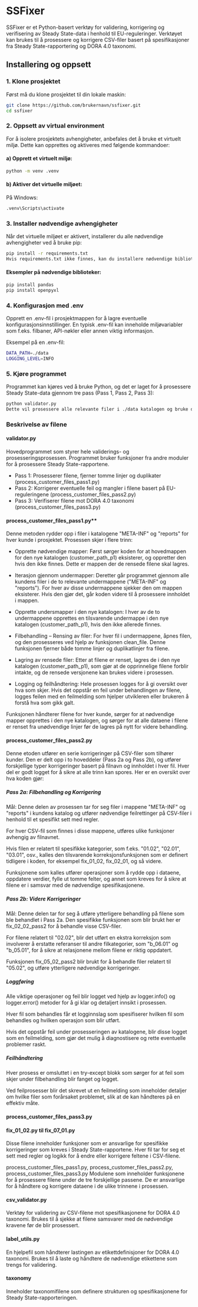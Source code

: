 # SSFixer

SSFixer er et Python-basert verktøy for validering, korrigering og verifisering av Steady State-data i henhold til EU-reguleringer. Verktøyet kan brukes til å prosessere og korrigere CSV-filer basert på spesifikasjoner fra Steady State-rapportering og DORA 4.0 taxonomi.

## Installering og oppsett

### 1. Klone prosjektet
Først må du klone prosjektet til din lokale maskin:

```bash
git clone https://github.com/brukernavn/ssfixer.git
cd ssfixer
```

### 2. Oppsett av virtual environment
For å isolere prosjektets avhengigheter, anbefales det å bruke et virtuelt miljø. Dette kan opprettes og aktiveres med følgende kommandoer:

#### a) Opprett et virtuelt miljø:

```bash
python -m venv .venv
```

#### b) Aktiver det virtuelle miljøet:
På Windows:

```bash
.venv\Scripts\activate
```

### 3. Installer nødvendige avhengigheter
Når det virtuelle miljøet er aktivert, installerer du alle nødvendige avhengigheter ved å bruke pip:

```bash
pip install -r requirements.txt
Hvis requirements.txt ikke finnes, kan du installere nødvendige biblioteker manuelt (se eksempel nedenfor).
```

#### Eksempler på nødvendige biblioteker:
```bash
pip install pandas
pip install openpyxl
```

### 4. Konfigurasjon med .env
Opprett en .env-fil i prosjektmappen for å lagre eventuelle konfigurasjonsinnstillinger. En typisk .env-fil kan inneholde miljøvariabler som f.eks. filbaner, API-nøkler eller annen viktig informasjon.

Eksempel på en .env-fil:

```bash
DATA_PATH=./data
LOGGING_LEVEL=INFO
```

### 5. Kjøre programmet
Programmet kan kjøres ved å bruke Python, og det er laget for å prosessere Steady State-data gjennom tre pass (Pass 1, Pass 2, Pass 3):

```bash
python validator.py
Dette vil prosessere alle relevante filer i ./data katalogen og bruke de definisjonene og korrigeringene som er spesifisert i filene.
```

### Beskrivelse av filene
#### validator.py
Hovedprogrammet som styrer hele validerings- og prosesseringsprosessen. Programmet bruker funksjoner fra andre moduler for å prosessere Steady State-rapportene.

- Pass 1: Prosesserer filene, fjerner tomme linjer og duplikater (process_customer_files_pass1.py)
- Pass 2: Korrigerer eventuelle feil og mangler i filene basert på EU-reguleringene (process_customer_files_pass2.py)
- Pass 3: Verifiserer filene mot DORA 4.0 taxonomi (process_customer_files_pass3.py)

#### process_customer_files_pass1.py**
Denne metoden rydder opp i filer i katalogene "META-INF" og "reports" for hver kunde i prosjektet. Prosessen skjer i flere trinn:

- Opprette nødvendige mapper: Først sørger koden for at hovedmappen for den nye katalogen (customer_path_p1) eksisterer, og oppretter den hvis den ikke finnes. Dette er mappen der de rensede filene skal lagres.

- Iterasjon gjennom undermapper: Deretter går programmet gjennom alle kundens filer i de to relevante undermappene ("META-INF" og "reports"). For hver av disse undermappene sjekker den om mappen eksisterer. Hvis den gjør det, går koden videre til å prosessere innholdet i mappen.

- Opprette undersmapper i den nye katalogen: I hver av de to undermappene opprettes en tilsvarende undermappe i den nye katalogen (customer_path_p1), hvis den ikke allerede finnes.

- Filbehandling – Rensing av filer: For hver fil i undermappene, åpnes filen, og den prosesseres ved hjelp av funksjonen clean_file. Denne funksjonen fjerner både tomme linjer og duplikatlinjer fra filene.

- Lagring av rensede filer: Etter at filene er renset, lagres de i den nye katalogen (customer_path_p1), som gjør at de opprinnelige filene forblir intakte, og de rensede versjonene kan brukes videre i prosessen.

- Logging og feilhåndtering: Hele prosessen logges for å gi oversikt over hva som skjer. Hvis det oppstår en feil under behandlingen av filene, logges feilen med en feilmelding som hjelper utvikleren eller brukeren å forstå hva som gikk galt.

Funksjonen håndterer filene for hver kunde, sørger for at nødvendige mapper opprettes i den nye katalogen, og sørger for at alle dataene i filene er renset fra unødvendige linjer før de lagres på nytt for videre behandling.

#### process_customer_files_pass2.py
Denne etoden utfører en serie korrigeringer på CSV-filer som tilhører kunder. Den er delt opp i to hoveddeler (Pass 2a og Pass 2b), og utfører forskjellige typer korrigeringer basert på filnavn og innholdet i hver fil. Hver del er godt logget for å sikre at alle trinn kan spores. Her er en oversikt over hva koden gjør:

##### Pass 2a: Filbehandling og Korrigering
Mål: Denne delen av prosessen tar for seg filer i mappene "META-INF" og "reports" i kundens katalog og utfører nødvendige feilrettinger på CSV-filer i henhold til et spesifikt sett med regler.

For hver CSV-fil som finnes i disse mappene, utføres ulike funksjoner avhengig av filnavnet.

Hvis filen er relatert til spesifikke kategorier, som f.eks. "01.02", "02.01", "03.01", osv., kalles den tilsvarende korreksjonsfunksjonen som er definert tidligere i koden, for eksempel fix_01_02, fix_02_01, og så videre.

Funksjonene som kalles utfører operasjoner som å rydde opp i dataene, oppdatere verdier, fylle ut tomme felter, og annet som kreves for å sikre at filene er i samsvar med de nødvendige spesifikasjonene.

##### Pass 2b: Videre Korrigeringer
Mål: Denne delen tar for seg å utføre ytterligere behandling på filene som ble behandlet i Pass 2a. Den spesifikke funksjonen som blir brukt her er fix_02_02_pass2 for å behandle visse CSV-filer.

For filene relatert til "02.02", blir det utført en ekstra korreksjon som involverer å erstatte referanser til andre filkategorier, som "b_06.01" og "b_05.01", for å sikre at relasjonene mellom filene er riktig oppdatert.

Funksjonen fix_05_02_pass2 blir brukt for å behandle filer relatert til "05.02", og utføre ytterligere nødvendige korrigeringer.

##### Loggføring
Alle viktige operasjoner og feil blir logget ved hjelp av logger.info() og logger.error() metoder for å gi klar og detaljert innsikt i prosessen.

Hver fil som behandles får et logginnslag som spesifiserer hvilken fil som behandles og hvilken operasjon som blir utført.

Hvis det oppstår feil under prosesseringen av katalogene, blir disse logget som en feilmelding, som gjør det mulig å diagnostisere og rette eventuelle problemer raskt.

##### Feilhåndtering
Hver prosess er omsluttet i en try-except blokk som sørger for at feil som skjer under filbehandling blir fanget og logget.

Ved feilprosesser blir det skrevet ut en feilmelding som inneholder detaljer om hvilke filer som forårsaket problemet, slik at de kan håndteres på en effektiv måte.

#### process_customer_files_pass3.py



#### fix_01_02.py til fix_07_01.py
Disse filene inneholder funksjoner som er ansvarlige for spesifikke korrigeringer som kreves i Steady State-rapportene. Hver fil tar for seg et sett med regler og logikk for å endre eller korrigere feltene i CSV-filene.

process_customer_files_pass1.py, process_customer_files_pass2.py, process_customer_files_pass3.py
Modulene som inneholder funksjonene for å prosessere filene under de tre forskjellige passene. De er ansvarlige for å håndtere og korrigere dataene i de ulike trinnene i prosessen.

#### csv_validator.py
Verktøy for validering av CSV-filene mot spesifikasjonene for DORA 4.0 taxonomi. Brukes til å sjekke at filene samsvarer med de nødvendige kravene før de blir prosessert.

#### label_utils.py
En hjelpefil som håndterer lastingen av etikettdefinisjoner for DORA 4.0 taxonomi. Brukes til å laste og håndtere de nødvendige etikettene som trengs for validering.

#### taxonomy
Inneholder taxonomifilene som definere strukturen og spesifikasjonene for Steady State-rapporteringen.